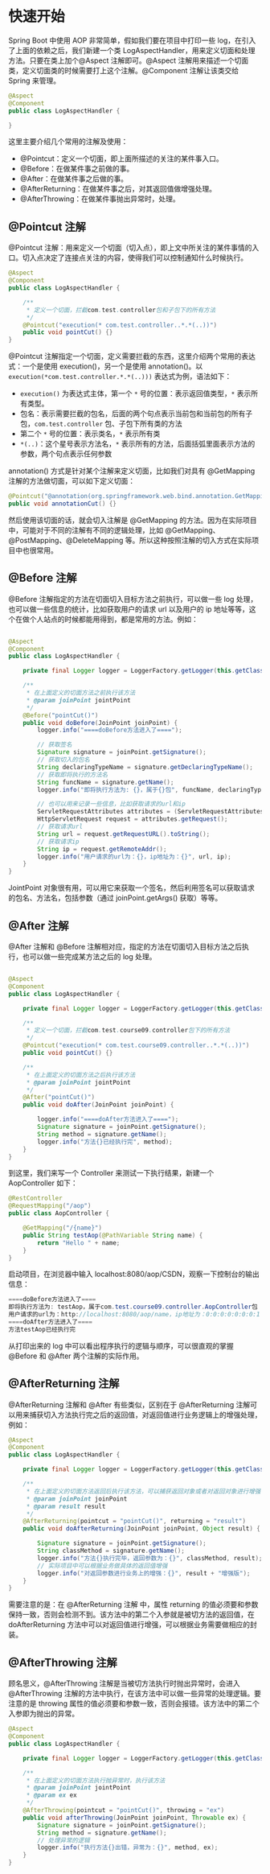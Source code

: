 # 快速开始

Spring Boot 中使用 AOP 非常简单，假如我们要在项目中打印一些 log，在引入了上面的依赖之后，我们新建一个类 LogAspectHandler，用来定义切面和处理方法。只要在类上加个@Aspect 注解即可。@Aspect 注解用来描述一个切面类，定义切面类的时候需要打上这个注解。@Component 注解让该类交给 Spring 来管理。

```java
@Aspect
@Component
public class LogAspectHandler {

}
```

这里主要介绍几个常用的注解及使用：

- @Pointcut：定义一个切面，即上面所描述的关注的某件事入口。
- @Before：在做某件事之前做的事。
- @After：在做某件事之后做的事。
- @AfterReturning：在做某件事之后，对其返回值做增强处理。
- @AfterThrowing：在做某件事抛出异常时，处理。

## @Pointcut 注解

@Pointcut 注解：用来定义一个切面（切入点），即上文中所关注的某件事情的入口。切入点决定了连接点关注的内容，使得我们可以控制通知什么时候执行。

```java
@Aspect
@Component
public class LogAspectHandler {

    /**
     * 定义一个切面，拦截com.test.controller包和子包下的所有方法
     */
    @Pointcut("execution(* com.test.controller..*.*(..))")
    public void pointCut() {}
}
```

@Pointcut 注解指定一个切面，定义需要拦截的东西，这里介绍两个常用的表达式：一个是使用 execution()，另一个是使用 annotation()。以 `execution(*com.test.controller.*.*(..)))` 表达式为例，语法如下：

- `execution()` 为表达式主体，第一个 `*` 号的位置：表示返回值类型，`*` 表示所有类型。
- 包名：表示需要拦截的包名，后面的两个句点表示当前包和当前包的所有子包，`com.test.controller` 包、子包下所有类的方法
- 第二个 `*` 号的位置：表示类名，`*` 表示所有类
- `*(..)`：这个星号表示方法名，`*` 表示所有的方法，后面括弧里面表示方法的参数，两个句点表示任何参数

annotation() 方式是针对某个注解来定义切面，比如我们对具有 @GetMapping 注解的方法做切面，可以如下定义切面：

```java
@Pointcut("@annotation(org.springframework.web.bind.annotation.GetMapping)")
public void annotationCut() {}
```

然后使用该切面的话，就会切入注解是 @GetMapping 的方法。因为在实际项目中，可能对于不同的注解有不同的逻辑处理，比如 @GetMapping、@PostMapping、@DeleteMapping 等。所以这种按照注解的切入方式在实际项目中也很常用。

## @Before 注解

@Before 注解指定的方法在切面切入目标方法之前执行，可以做一些 log 处理，也可以做一些信息的统计，比如获取用户的请求 url 以及用户的 ip 地址等等，这个在做个人站点的时候都能用得到，都是常用的方法。例如：

```java

@Aspect
@Component
public class LogAspectHandler {

    private final Logger logger = LoggerFactory.getLogger(this.getClass());

    /**
     * 在上面定义的切面方法之前执行该方法
     * @param joinPoint jointPoint
     */
    @Before("pointCut()")
    public void doBefore(JoinPoint joinPoint) {
        logger.info("====doBefore方法进入了====");

        // 获取签名
        Signature signature = joinPoint.getSignature();
        // 获取切入的包名
        String declaringTypeName = signature.getDeclaringTypeName();
        // 获取即将执行的方法名
        String funcName = signature.getName();
        logger.info("即将执行方法为: {}，属于{}包", funcName, declaringTypeName);

        // 也可以用来记录一些信息，比如获取请求的url和ip
        ServletRequestAttributes attributes = (ServletRequestAttributes) RequestContextHolder.getRequestAttributes();
        HttpServletRequest request = attributes.getRequest();
        // 获取请求url
        String url = request.getRequestURL().toString();
        // 获取请求ip
        String ip = request.getRemoteAddr();
        logger.info("用户请求的url为：{}，ip地址为：{}", url, ip);
    }
}
```

JointPoint 对象很有用，可以用它来获取一个签名，然后利用签名可以获取请求的包名、方法名，包括参数（通过 joinPoint.getArgs() 获取）等等。

## @After 注解

@After 注解和 @Before 注解相对应，指定的方法在切面切入目标方法之后执行，也可以做一些完成某方法之后的 log 处理。

```java

@Aspect
@Component
public class LogAspectHandler {

    private final Logger logger = LoggerFactory.getLogger(this.getClass());

    /**
     * 定义一个切面，拦截com.test.course09.controller包下的所有方法
     */
    @Pointcut("execution(* com.test.course09.controller..*.*(..))")
    public void pointCut() {}

    /**
     * 在上面定义的切面方法之后执行该方法
     * @param joinPoint jointPoint
     */
    @After("pointCut()")
    public void doAfter(JoinPoint joinPoint) {

        logger.info("====doAfter方法进入了====");
        Signature signature = joinPoint.getSignature();
        String method = signature.getName();
        logger.info("方法{}已经执行完", method);
    }
}
```

到这里，我们来写一个 Controller 来测试一下执行结果，新建一个 AopController 如下：

```java
@RestController
@RequestMapping("/aop")
public class AopController {

    @GetMapping("/{name}")
    public String testAop(@PathVariable String name) {
        return "Hello " + name;
    }
}
```

启动项目，在浏览器中输入 localhost:8080/aop/CSDN，观察一下控制台的输出信息：

```java
====doBefore方法进入了====
即将执行方法为: testAop，属于com.test.course09.controller.AopController包
用户请求的url为：http://localhost:8080/aop/name，ip地址为：0:0:0:0:0:0:0:1
====doAfter方法进入了====
方法testAop已经执行完
```

从打印出来的 log 中可以看出程序执行的逻辑与顺序，可以很直观的掌握 @Before 和 @After 两个注解的实际作用。

## @AfterReturning 注解

@AfterReturning 注解和 @After 有些类似，区别在于 @AfterReturning 注解可以用来捕获切入方法执行完之后的返回值，对返回值进行业务逻辑上的增强处理，例如：

```java
@Aspect
@Component
public class LogAspectHandler {

    private final Logger logger = LoggerFactory.getLogger(this.getClass());

    /**
     * 在上面定义的切面方法返回后执行该方法，可以捕获返回对象或者对返回对象进行增强
     * @param joinPoint joinPoint
     * @param result result
     */
    @AfterReturning(pointcut = "pointCut()", returning = "result")
    public void doAfterReturning(JoinPoint joinPoint, Object result) {

        Signature signature = joinPoint.getSignature();
        String classMethod = signature.getName();
        logger.info("方法{}执行完毕，返回参数为：{}", classMethod, result);
        // 实际项目中可以根据业务做具体的返回值增强
        logger.info("对返回参数进行业务上的增强：{}", result + "增强版");
    }
}
```

需要注意的是：在 @AfterReturning 注解 中，属性 returning 的值必须要和参数保持一致，否则会检测不到。该方法中的第二个入参就是被切方法的返回值，在 doAfterReturning 方法中可以对返回值进行增强，可以根据业务需要做相应的封装。

## @AfterThrowing 注解

顾名思义，@AfterThrowing 注解是当被切方法执行时抛出异常时，会进入 @AfterThrowing 注解的方法中执行，在该方法中可以做一些异常的处理逻辑。要注意的是 throwing 属性的值必须要和参数一致，否则会报错。该方法中的第二个入参即为抛出的异常。

```java
@Aspect
@Component
public class LogAspectHandler {

    private final Logger logger = LoggerFactory.getLogger(this.getClass());

    /**
     * 在上面定义的切面方法执行抛异常时，执行该方法
     * @param joinPoint jointPoint
     * @param ex ex
     */
    @AfterThrowing(pointcut = "pointCut()", throwing = "ex")
    public void afterThrowing(JoinPoint joinPoint, Throwable ex) {
        Signature signature = joinPoint.getSignature();
        String method = signature.getName();
        // 处理异常的逻辑
        logger.info("执行方法{}出错，异常为：{}", method, ex);
    }
}
```
